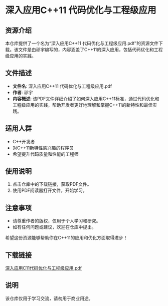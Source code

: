 # 深入应用C++11 代码优化与工程级应用

## 资源介绍

本仓库提供了一个名为“深入应用C++11 代码优化与工程级应用.pdf”的资源文件下载。该文件是由祁宇编写的，内容涵盖了C++11的深入应用，包括代码优化和工程级应用的实践。

## 文件描述

- **文件名**: 深入应用C++11 代码优化与工程级应用.pdf
- **作者**: 祁宇
- **内容概述**: 该PDF文件详细介绍了如何深入应用C++11标准，通过代码优化和工程级应用的实践，帮助开发者更好地理解和掌握C++11的新特性和最佳实践。

## 适用人群

- C++开发者
- 对C++11新特性感兴趣的程序员
- 希望提升代码质量和性能的工程师

## 使用说明

1. 点击仓库中的下载链接，获取PDF文件。
2. 使用PDF阅读器打开文件，开始学习。

## 注意事项

- 请尊重作者的版权，仅用于个人学习和研究。
- 如有任何问题或建议，欢迎在仓库中提出。

希望这份资源能够帮助你在C++11的应用和优化方面取得进步！

## 下载链接
[深入应用C11代码优化与工程级应用.pdf](https://pan.quark.cn/s/8ddbf54a2f9a)

## 说明

该仓库仅用于学习交流，请勿用于商业用途。
